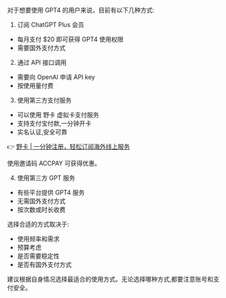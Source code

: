 对于想要使用 GPT4 的用户来说，目前有以下几种方式:

1. 订阅 ChatGPT Plus 会员
- 每月支付 $20 即可获得 GPT4 使用权限
- 需要国外支付方式

2. 通过 API 接口调用
- 需要向 OpenAI 申请 API key
- 按使用量付费

3. 使用第三方支付服务
- 可以使用 野卡 虚拟卡支付服务
- 支持支付宝付款,一分钟开卡
- 实名认证,安全可靠

👉 [野卡 | 一分钟注册，轻松订阅海外线上服务](https://bit.ly/bewildcard)

使用邀请码 ACCPAY 可获得优惠。

4. 使用第三方 GPT 服务
- 有些平台提供 GPT4 服务
- 无需国外支付方式
- 按次数或时长收费

选择合适的方式取决于:
- 使用频率和需求
- 预算考虑
- 是否需要稳定性
- 是否有国外支付方式

建议根据自身情况选择最适合的使用方式。无论选择哪种方式,都要注意账号和支付安全。